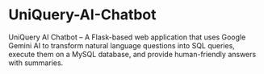 # UniQuery-AI-Chatbot
UniQuery AI Chatbot – A Flask-based web application that uses Google Gemini AI to transform natural language questions into SQL queries, execute them on a MySQL database, and provide human-friendly answers with summaries.
